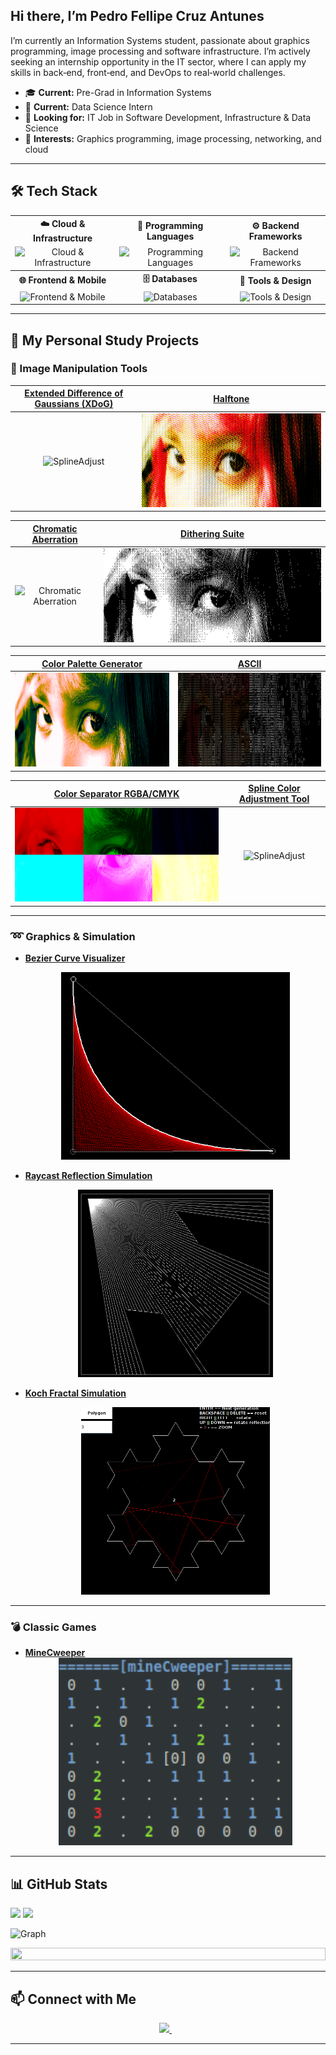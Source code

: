 ## Hi there, I’m Pedro Fellipe Cruz Antunes

I’m currently an Information Systems student, passionate about graphics programming, image processing and software infrastructure. I’m actively seeking an internship opportunity in the IT sector, where I can apply my skills in back‑end, front‑end, and DevOps to real‑world challenges.  

- 🎓 **Current:** Pre-Grad in Information Systems  
- 💼 **Current:** Data Science Intern
- 💼 **Looking for:** IT Job in Software Development, Infrastructure & Data Science  
- 🚀 **Interests:** Graphics programming, image processing, networking, and cloud  

---

## 🛠️ Tech Stack

<table>
  <tr>
    <th>☁️ Cloud & Infrastructure</th>
    <th>🧰 Programming Languages</th>
    <th>⚙️ Backend Frameworks</th>
  </tr>
  <tr>
    <td align="center">
      <img src="https://skillicons.dev/icons?i=azure,aws,nginx&perline=8" alt="Cloud & Infrastructure" />
    </td>
    <td align="center">
      <img src="https://skillicons.dev/icons?i=java,c,cs,ts,js,python,r,dart,php&perline=8" alt="Programming Languages" />
    </td>
    <td align="center">
      <img src="https://skillicons.dev/icons?i=spring,express,dotnet,nodejs&perline=8" alt="Backend Frameworks" />
    </td>
  </tr>
  <tr>
    <th>🌐 Frontend & Mobile</th>
    <th>🗄️ Databases</th>
    <th>🧩 Tools & Design</th>
  </tr>
  <tr>
    <td align="center">
      <img src="https://skillicons.dev/icons?i=react,nextjs,flutter,html,css&perline=8" alt="Frontend & Mobile" />
    </td>
    <td align="center">
      <img src="https://skillicons.dev/icons?i=mongodb,mysql&perline=8" alt="Databases" />
    </td>
    <td align="center">
      <img src="https://skillicons.dev/icons?i=figma,maven,npm&perline=8" alt="Tools & Design" />
    </td>
  </tr>
</table>

---

## 🚀 My Personal Study Projects

### 🎨 Image Manipulation Tools
| [**Extended Difference of Gaussians (XDoG)**](https://github.com/PedroFellipeAntunes/xdog-java) | [**Halftone**](https://github.com/PedroFellipeAntunes/halftone-java) |
| :-: | :-: |
| <img src="examples/pexels-iamikeee-2982149_XDoG.png" alt="SplineAdjust" width="500" height="150" /> | <img src="examples/pexels-iamikeee-2982149_Halftone.png" alt="Halftone" width="500" height="150" /> |

| [**Chromatic Aberration**](https://github.com/PedroFellipeAntunes/chromatic-image-effect-java) | [**Dithering Suite**](https://github.com/PedroFellipeAntunes/dithering-java) |
| :-: | :-: |
| <img src="examples/pexels-iamikeee-2982149_Chromatic.png" alt="Chromatic Aberration" width="500" height="150" /> | <img src="examples/pexels-iamikeee-2982149_Dither.png" alt="Dither" width="500" height="150" /> |

| [**Color Palette Generator**](https://github.com/PedroFellipeAntunes/color-palette-java) | [**ASCII**](https://github.com/PedroFellipeAntunes/ascii-image-java) |
| :-: | :-: |
| <img src="examples/pexels-iamikeee-2982149_Palette.png" alt="Palette" width="500" height="150" /> | <img src="examples/pexels-iamikeee-2982149_ASCII.png" alt="Ascii" width="500" height="150" /> |

| [**Color Separator RGBA/CMYK**](https://github.com/PedroFellipeAntunes/color-separator-java) | [**Spline Color Adjustment Tool**](https://github.com/PedroFellipeAntunes/cubic-spline-adjust) |
| :-: | :-: |
| <img src="examples/pexels-iamikeee-2982149_ColorSeparator.png" alt="ColorSeparator" width="500" height="150" /> | <img src="examples/pexels-iamikeee-2982149_ColorAdjustSpline.png" alt="SplineAdjust" width="500" height="150" /> |

---

### ➿ Graphics & Simulation
- [**Bezier Curve Visualizer**](https://github.com/PedroFellipeAntunes/bezier-java)  
  <div align="center">
    <img
      src="examples/bezier_example.png"
      alt="BezierCurve"
      width="400"
      height="300"
      style="object-fit: contain;"
    />
  </div>

- [**Raycast Reflection Simulation**](https://github.com/PedroFellipeAntunes/raycasting-java)  
  <div align="center">
    <img
      src="examples/raycast_example.png"
      alt="Raycast"
      width="400"
      height="300"
      style="object-fit: contain;"
    />
  </div>
  
- [**Koch Fractal Simulation**](https://github.com/PedroFellipeAntunes/koch-snowflake-java)  
  <div align="center">
    <img
      src="examples/koch_example.png"
      alt="Koch"
      width="400"
      height="300"
      style="object-fit: contain;"
    />
  </div>

---

### 💣 Classic Games
- [**MineCweeper**](https://github.com/PedroFellipeAntunes/mineCweeper)  
  <div align="center">
    <img
      src="examples/mineCweeper_example.png"
      alt="MineCweeper"
      width="400"
      height="300"
      style="object-fit: contain;"
    />
  </div>

  
---

## 📊 GitHub Stats

<!-- Current Stats card -->
<div>
      <img src="https://github-readme-streak-stats-9m8ugfa77-denvercoder1.vercel.app/?user=PedroFellipeAntunes&theme=monokai-metallian&border_radius=0&card_width=417&card_height=194&background=0D1017&fire=E8EDF3&currStreakNum=E8EDF3&sideNums=E8EDF3&currStreakLabel=E8EDF3&sideLabels=E8EDF3F0&dates=E8EDF3D5&ring=E8EDF3F0&card_width=400&card_height=195"/>
<img src="https://github-readme-stats.vercel.app/api?username=PedroFellipeAntunes&show_icons=true&bg_color=0D1017&border_radius=0&text_color=E8EDF3D5&title_color=E8EDF3&icon_color=E8EDF3&hide_border=false&card_width=414&card_height=195"/>
</div>

<!-- Activity Graph card -->
![Graph](https://github-readme-activity-graph.vercel.app/graph?username=PedroFellipeAntunes&custom_title=%20GitHub%20Activity%20Graph&bg_color=0d1017&color=e8edf3&line=e8edf3&point=e8edf3&area_color=FFFFFF&title_color=FFFFFF&area=true)

<img src="https://i.imgur.com/dBaSKWF.gif" height="20" width="100%">

---

## 📫 Connect with Me

<div align="center">
  <a href="https://www.linkedin.com/in/pedro-fellipe-cruz-antunes/" target="_blank">
    <img src="https://img.shields.io/badge/LinkedIn-0077B5?style=for-the-badge&logo=linkedin&logoColor=white">
  </a>&nbsp;&nbsp;
</div>

---
